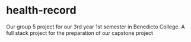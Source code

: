 # health-record
Our group 5 project for our 3rd year 1st semester in Benedicto College. A full stack project for the preparation of our capstone project
